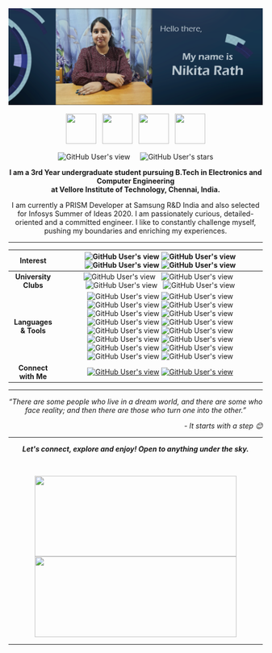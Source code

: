 <img src="https://github.com/nikita9604/nikita9604/blob/master/profile.PNG">

<p align="center">
<a href="https://github.com/nikita9604"><img src="https://d33wubrfki0l68.cloudfront.net/a040d3fe135a512291b3bcab94c329c590e5c275/a2511/images/github-octocat.svg" width="60" height="60"></a>&nbsp;&nbsp;&nbsp;<a href="https://www.linkedin.com/in/nikita-rath/"><img src="https://cdn4.iconfinder.com/data/icons/social-messaging-ui-color-shapes-2-free/128/social-linkedin-circle-512.png" width="60" height="60"></a>&nbsp;&nbsp;&nbsp;<a href="https://www.hackerrank.com/nikitarath01"><img src="https://upload.wikimedia.org/wikipedia/commons/thumb/6/6a/Hackerrank_meaningful_logo.svg/1024px-Hackerrank_meaningful_logo.svg.png" width="60" height="60"></a>&nbsp;&nbsp;&nbsp;<a href="https://www.youtube.com/c/NIKITARATH"><img src="https://cdn4.iconfinder.com/data/icons/social-messaging-ui-color-shapes-2-free/128/social-youtube-circle-512.png" width="60" height="60"></a>
</p>

<p align="center">
  <img alt="GitHub User's view" src="https://komarev.com/ghpvc/?username=nikita9604">&nbsp;&nbsp;&nbsp;&nbsp;
  <img alt="GitHub User's stars" src="https://img.shields.io/github/stars/nikita9604?color=yellow&label=%20Stars%20">
</p>


<p align = "center"><b>
I am a 3rd Year undergraduate student pursuing B.Tech in Electronics and Computer Engineering<br>at Vellore Institute of Technology, Chennai, India.</b>
</p>

<p align = "center">
I am currently a PRISM Developer at Samsung R&D India and also selected for Infosys Summer of Ideas 2020. I am passionately curious, detailed-oriented and a committed engineer. I like to constantly challenge myself, pushing my boundaries and enriching my experiences.
</p>

---

| Interest | <img alt="GitHub User's view" src="https://img.shields.io/badge/%20-Computer%20Vision-%23C05CD4?style=for-the-badge"> <img alt="GitHub User's view" src="https://img.shields.io/badge/%20-Machine%20Learning-%23AA52BC?style=for-the-badge"> <img alt="GitHub User's view" src="https://img.shields.io/badge/%20-Deep%20Learning-%239547A5?style=for-the-badge"> <img alt="GitHub User's view" src="https://img.shields.io/badge/%20-Data%20Analytics-%23803D8D?style=for-the-badge"> |
| :---: | :---: |
| <b>University Clubs</b>   | <img alt="GitHub User's view" src="https://img.shields.io/badge/%20-IEEE%20RAS-%2330BFBF?style=for-the-badge">&nbsp;&nbsp; <img alt="GitHub User's view" src="https://img.shields.io/badge/%20-IEEE%20WIE-%2321A5B7?style=for-the-badge">&nbsp;&nbsp; <img alt="GitHub User's view" src="https://img.shields.io/badge/%20-Aerospace%20Club-%230C99BA?style=for-the-badge">&nbsp;&nbsp; <img alt="GitHub User's view" src="https://img.shields.io/badge/%20-Team%20Aviators%20International-%231184C2?style=for-the-badge"> |
| <b>Languages & Tools</b>    | <img alt="GitHub User's view" src="https://img.shields.io/badge/%20-C-%23FFF192?style=for-the-badge"> <img alt="GitHub User's view" src="https://img.shields.io/badge/%20-C%2B%2B-%23FFEA61?style=for-the-badge"> <img alt="GitHub User's view" src="https://img.shields.io/badge/%20-Python-%23FFDD3C?style=for-the-badge"> <img alt="GitHub User's view" src="https://img.shields.io/badge/%20-Java-%23E8B631?style=for-the-badge"> <img alt="GitHub User's view" src="https://img.shields.io/badge/%20-Scilab-%23E59D1B?style=for-the-badge"> <img alt="GitHub User's view" src="https://img.shields.io/badge/%20-MATLAB-%23E08307?style=for-the-badge"> <img alt="GitHub User's view" src="https://img.shields.io/badge/%20-R-%23FF6700?style=for-the-badge"> <img alt="GitHub User's view" src="https://img.shields.io/badge/%20-HTML5-%23F55301?style=for-the-badge"> <img alt="GitHub User's view" src="https://img.shields.io/badge/%20-CSS-%23DE4B00?style=for-the-badge"> <img alt="GitHub User's view" src="https://img.shields.io/badge/%20-Javascript-%23F03801?style=for-the-badge"> <img alt="GitHub User's view" src="https://img.shields.io/badge/%20-RStudio-%23EB1C01?style=for-the-badge"> <img alt="GitHub User's view" src="https://img.shields.io/badge/%20-Tensorflow-%23E60001?style=for-the-badge"> <img alt="GitHub User's view" src="https://img.shields.io/badge/%20-Tkinter-%239D0700?style=for-the-badge"> <img alt="GitHub User's view" src="https://img.shields.io/badge/%20-Flutter-%237E0000?style=for-the-badge"> <img alt="GitHub User's view" src="https://img.shields.io/badge/%20-Prolog-%235F0000?style=for-the-badge"> <img alt="GitHub User's view" src="https://img.shields.io/badge/%20-Mission%20Planner-%23430002?style=for-the-badge"> |
| <b>Connect with Me</b>  | <a href="https://www.linkedin.com/in/nikita-rath/"><img alt="GitHub User's view" src="https://img.shields.io/badge/%20-LinkedIn-%2300172D?style=for-the-badge"></a> <a href="mailto: nikitarath01@gmail.com"><img alt="GitHub User's view" src="https://img.shields.io/badge/%20-Gmail-%23000B18?style=for-the-badge"></a> |

---

<p align = "center">
<I>“There are some people who live in a dream world, and there are some who face reality; and then there are those who turn one into the other.”</I> 
  <p align = "right"><I> - It starts with a step 😊 </I><p>
</p>

---

<p align = "center">
  <I><B>Let's connect, explore and enjoy! Open to anything under the sky.</B></I>
</p>

<br>

<p align = "center">
<img align="center" height="160" width="400" src="https://github-readme-stats.vercel.app/api?username=nikita9604&theme=nightowl&show_icons=true" />
<img align="center" height="160" width="400" src="https://github-readme-stats.vercel.app/api/top-langs/?username=nikita9604&layout=compact" />
</p>

---
